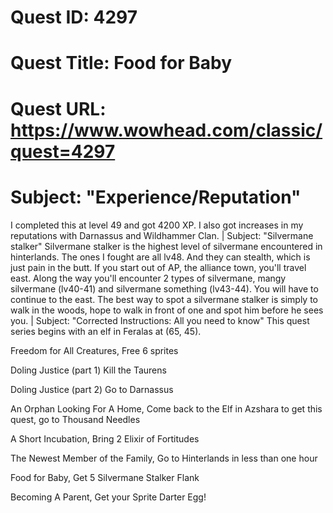 # Quest ID: 4297
# Quest Title: Food for Baby
# Quest URL: https://www.wowhead.com/classic/quest=4297
# Subject: "Experience/Reputation"
I completed this at level 49 and got 4200 XP. I also got increases in my reputations with Darnassus and Wildhammer Clan. | Subject: "Silvermane stalker"
Silvermane stalker is the highest level of silvermane encountered in hinterlands. The ones I fought are all lv48. And they can stealth, which is just pain in the butt. If you start out of AP, the alliance town, you'll travel east. Along the way you'll encounter 2 types of silvermane, mangy silvermane (lv40-41) and silvermane something (lv43-44). You will have to continue to the east. The best way to spot a silvermane stalker is simply to walk in the woods, hope to walk in front of one and spot him before he sees you. | Subject: "Corrected Instructions: All you need to know"
This quest series begins with an elf in Feralas at (65, 45).

Freedom for All Creatures, Free 6 sprites

Doling Justice (part 1) Kill the Taurens

Doling Justice (part 2) Go to Darnassus

An Orphan Looking For A Home, Come back to the Elf in Azshara to get this quest, go to Thousand Needles

A Short Incubation, Bring 2 Elixir of Fortitudes

The Newest Member of the Family, Go to Hinterlands in less than one hour

Food for Baby, Get 5 Silvermane Stalker Flank

Becoming A Parent, Get your Sprite Darter Egg!
